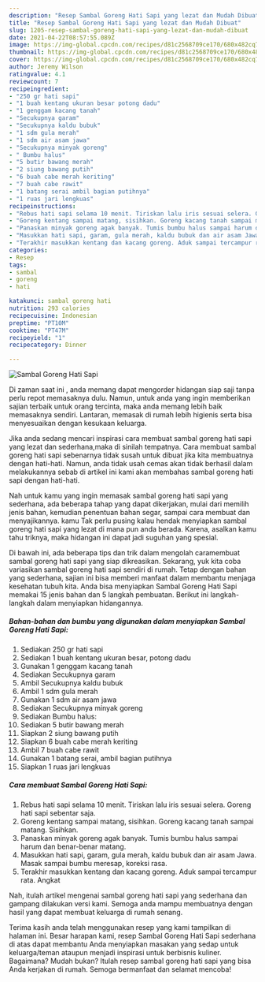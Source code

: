```yaml
---
description: "Resep Sambal Goreng Hati Sapi yang lezat dan Mudah Dibuat"
title: "Resep Sambal Goreng Hati Sapi yang lezat dan Mudah Dibuat"
slug: 1205-resep-sambal-goreng-hati-sapi-yang-lezat-dan-mudah-dibuat
date: 2021-04-22T08:57:55.089Z
image: https://img-global.cpcdn.com/recipes/d81c2568709ce170/680x482cq70/sambal-goreng-hati-sapi-foto-resep-utama.jpg
thumbnail: https://img-global.cpcdn.com/recipes/d81c2568709ce170/680x482cq70/sambal-goreng-hati-sapi-foto-resep-utama.jpg
cover: https://img-global.cpcdn.com/recipes/d81c2568709ce170/680x482cq70/sambal-goreng-hati-sapi-foto-resep-utama.jpg
author: Jeremy Wilson
ratingvalue: 4.1
reviewcount: 7
recipeingredient:
- "250 gr hati sapi"
- "1 buah kentang ukuran besar potong dadu"
- "1 genggam kacang tanah"
- "Secukupnya garam"
- "Secukupnya kaldu bubuk"
- "1 sdm gula merah"
- "1 sdm air asam jawa"
- "Secukupnya minyak goreng"
- " Bumbu halus"
- "5 butir bawang merah"
- "2 siung bawang putih"
- "6 buah cabe merah keriting"
- "7 buah cabe rawit"
- "1 batang serai ambil bagian putihnya"
- "1 ruas jari lengkuas"
recipeinstructions:
- "Rebus hati sapi selama 10 menit. Tiriskan lalu iris sesuai selera. Goreng hati sapi sebentar saja."
- "Goreng kentang sampai matang, sisihkan. Goreng kacang tanah sampai matang. Sisihkan."
- "Panaskan minyak goreng agak banyak. Tumis bumbu halus sampai harum dan benar-benar matang."
- "Masukkan hati sapi, garam, gula merah, kaldu bubuk dan air asam Jawa. Masak sampai bumbu meresap, koreksi rasa."
- "Terakhir masukkan kentang dan kacang goreng. Aduk sampai tercampur rata. Angkat"
categories:
- Resep
tags:
- sambal
- goreng
- hati

katakunci: sambal goreng hati 
nutrition: 293 calories
recipecuisine: Indonesian
preptime: "PT10M"
cooktime: "PT47M"
recipeyield: "1"
recipecategory: Dinner

---
```



![Sambal Goreng Hati Sapi](https://img-global.cpcdn.com/recipes/d81c2568709ce170/680x482cq70/sambal-goreng-hati-sapi-foto-resep-utama.jpg)

Di zaman  saat ini , anda memang dapat mengorder hidangan siap saji tanpa perlu repot memasaknya dulu. Namun, untuk anda yang ingin memberikan sajian terbaik untuk orang tercinta, maka anda memang lebih baik memasaknya sendiri. Lantaran, memasak di rumah lebih higienis serta bisa menyesuaikan dengan kesukaan keluarga.

Jika anda sedang mencari inspirasi cara membuat sambal goreng hati sapi yang lezat dan sederhana,maka di sinilah tempatnya. Cara membuat sambal goreng hati sapi  sebenarnya tidak susah untuk dibuat jika kita membuatnya dengan hati-hati. Namun, anda tidak usah cemas akan tidak berhasil dalam melakukannya 
sebab di artikel ini kami akan membahas sambal goreng hati sapi dengan hati-hati.  



Nah untuk kamu yang ingin memasak sambal goreng hati sapi yang sederhana, ada beberapa tahap yang dapat dikerjakan, mulai dari memilih jenis bahan, kemudian penentuan bahan segar, sampai cara membuat dan menyajikannya. kamu Tak perlu pusing kalau hendak menyiapkan sambal goreng hati sapi yang lezat di mana pun anda berada. Karena, asalkan kamu  tahu triknya, maka hidangan ini dapat jadi suguhan yang spesial.

Di bawah ini, ada beberapa tips dan trik dalam mengolah caramembuat sambal goreng hati sapi yang siap dikreasikan. Sekarang, yuk kita coba variasikan sambal goreng hati sapi sendiri di rumah. Tetap dengan bahan yang sederhana, sajian ini bisa memberi manfaat dalam membantu menjaga kesehatan tubuh kita. Anda bisa menyiapkan Sambal Goreng Hati Sapi memakai 15 jenis bahan dan 5 langkah pembuatan. Berikut ini langkah-langkah dalam menyiapkan hidangannya.

<!--inarticleads1-->

##### Bahan-bahan dan bumbu yang digunakan dalam menyiapkan Sambal Goreng Hati Sapi:

1. Sediakan 250 gr hati sapi
1. Sediakan 1 buah kentang ukuran besar, potong dadu
1. Gunakan 1 genggam kacang tanah
1. Sediakan Secukupnya garam
1. Ambil Secukupnya kaldu bubuk
1. Ambil 1 sdm gula merah
1. Gunakan 1 sdm air asam jawa
1. Sediakan Secukupnya minyak goreng
1. Sediakan  Bumbu halus:
1. Sediakan 5 butir bawang merah
1. Siapkan 2 siung bawang putih
1. Siapkan 6 buah cabe merah keriting
1. Ambil 7 buah cabe rawit
1. Gunakan 1 batang serai, ambil bagian putihnya
1. Siapkan 1 ruas jari lengkuas




<!--inarticleads2-->

##### Cara membuat Sambal Goreng Hati Sapi:

1. Rebus hati sapi selama 10 menit. Tiriskan lalu iris sesuai selera. Goreng hati sapi sebentar saja.
1. Goreng kentang sampai matang, sisihkan. Goreng kacang tanah sampai matang. Sisihkan.
1. Panaskan minyak goreng agak banyak. Tumis bumbu halus sampai harum dan benar-benar matang.
1. Masukkan hati sapi, garam, gula merah, kaldu bubuk dan air asam Jawa. Masak sampai bumbu meresap, koreksi rasa.
1. Terakhir masukkan kentang dan kacang goreng. Aduk sampai tercampur rata. Angkat




Nah, itulah artikel mengenai  sambal goreng hati sapi  yang sederhana dan gampang dilakukan versi kami. Semoga anda mampu membuatnya dengan hasil yang dapat membuat keluarga di rumah senang. 

Terima kasih anda telah menggunakan resep yang kami tampilkan di halaman ini. Besar harapan kami, resep  Sambal Goreng Hati Sapi sederhana di atas dapat membantu Anda menyiapkan masakan yang sedap untuk keluarga/teman ataupun menjadi inspirasi untuk berbisnis kuliner. Bagaimana? Mudah bukan? Itulah resep sambal goreng hati sapi yang bisa Anda kerjakan di rumah. Semoga bermanfaat dan selamat mencoba!

